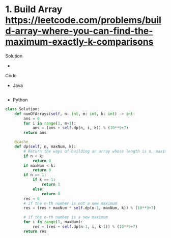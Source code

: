 # 1. Build Array https://leetcode.com/problems/build-array-where-you-can-find-the-maximum-exactly-k-comparisons

Solution

- 

Code

- Java

```java

```

- Python

```python
class Solution:
    def numOfArrays(self, n: int, m: int, k: int) -> int:
        ans = 0
        for i in range(1, m+1):
            ans = (ans + self.dp(n, i, k)) % (10**9+7)
        return ans

    @cache
    def dp(self, n, maxNum, k):
        # Return the ways of building an array whose length is n, maximum element is maxNum and search cost is k
        if n < k:
            return 0
        if maxNum < k:
            return 0
        if n == 1:
            if k == 1:
                return 1
            else:
                return 0
        res = 0
        # if the n-th number is not a new maximum
        res = (res + maxNum * self.dp(n-1, maxNum, k)) % (10**9+7)

        # if the n-th number is a new maximum
        for i in range(1, maxNum):
            res = (res + self.dp(n-1, i, k-1)) % (10**9+7)
        return res
```
